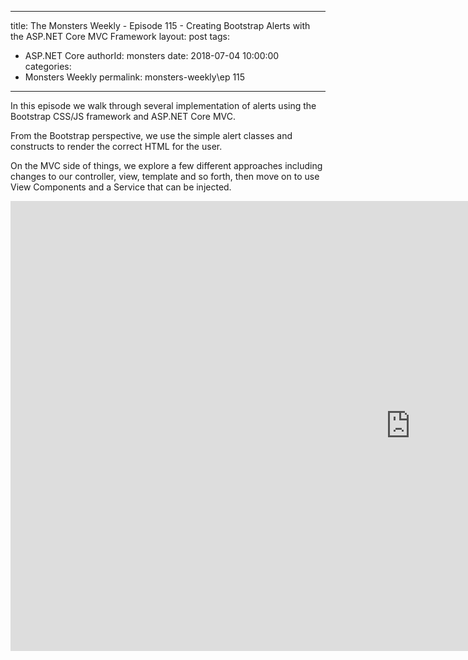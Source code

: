 
---
title: The Monsters Weekly - Episode  115 -  Creating Bootstrap Alerts with the ASP.NET Core MVC Framework
layout: post
tags: 
  - ASP.NET Core
authorId: monsters
date: 2018-07-04 10:00:00
categories:
  - Monsters Weekly
permalink: monsters-weekly\ep 115
---

In this episode we walk through several implementation of alerts using the Bootstrap CSS/JS framework and ASP.NET Core MVC. 

From the Bootstrap perspective, we use the simple alert classes and constructs to render the correct HTML for the user.

On the MVC side of things, we explore a few different approaches including changes to our controller, view, template and so forth, then move on to use View Components and a Service that can be injected.


<iframe width="1280" height="720" src="https://www.youtube.com/embed/Z8RstrIaeFA" frameborder="0" allow="accelerometer; autoplay; encrypted-media; gyroscope; picture-in-picture" allowfullscreen></iframe>
